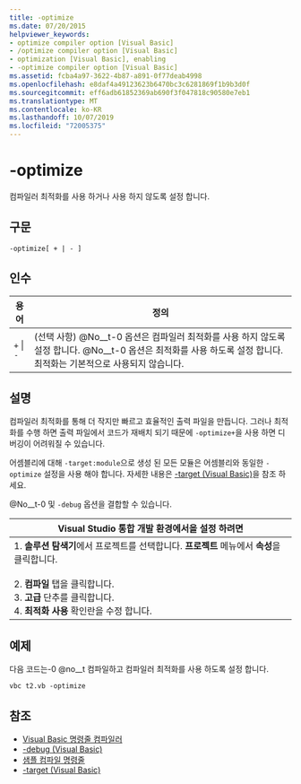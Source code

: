 ```yaml
---
title: -optimize
ms.date: 07/20/2015
helpviewer_keywords:
- optimize compiler option [Visual Basic]
- /optimize compiler option [Visual Basic]
- optimization [Visual Basic], enabling
- -optimize compiler option [Visual Basic]
ms.assetid: fcba4a97-3622-4b87-a891-0f77deab4998
ms.openlocfilehash: e8daf4a49123623b6470bc3c6281869f1b9b3d0f
ms.sourcegitcommit: eff6adb61852369ab690f3f047818c90580e7eb1
ms.translationtype: MT
ms.contentlocale: ko-KR
ms.lasthandoff: 10/07/2019
ms.locfileid: "72005375"
---
```

# <a name="-optimize"></a>-optimize
컴파일러 최적화를 사용 하거나 사용 하지 않도록 설정 합니다.  
  
## <a name="syntax"></a>구문  
  
```console  
-optimize[ + | - ]  
```  
  
## <a name="arguments"></a>인수  
  
|용어|정의|  
|---|---|  
|`+` &#124; `-`|(선택 사항) @No__t-0 옵션은 컴파일러 최적화를 사용 하지 않도록 설정 합니다. @No__t-0 옵션은 최적화를 사용 하도록 설정 합니다. 최적화는 기본적으로 사용되지 않습니다.|  
  
## <a name="remarks"></a>설명  
 컴파일러 최적화를 통해 더 작지만 빠르고 효율적인 출력 파일을 만듭니다. 그러나 최적화를 수행 하면 출력 파일에서 코드가 재배치 되기 때문에 `-optimize+`을 사용 하면 디버깅이 어려워질 수 있습니다.  
  
 어셈블리에 대해 `-target:module`으로 생성 된 모든 모듈은 어셈블리와 동일한 `-optimize` 설정을 사용 해야 합니다. 자세한 내용은 [-target (Visual Basic)](../../../visual-basic/reference/command-line-compiler/target.md)을 참조 하세요.  
  
 @No__t-0 및 `-debug` 옵션을 결합할 수 있습니다.  
  
|Visual Studio 통합 개발 환경에서을 설정 하려면|  
|---|  
|1.  **솔루션 탐색기**에서 프로젝트를 선택합니다. **프로젝트** 메뉴에서 **속성**을 클릭합니다.<br />     <br />2.  **컴파일** 탭을 클릭합니다.<br />3.  **고급** 단추를 클릭합니다.<br />4.  **최적화 사용** 확인란을 수정 합니다.|  
  
## <a name="example"></a>예제  
 다음 코드는-0 @no__t 컴파일하고 컴파일러 최적화를 사용 하도록 설정 합니다.  
  
```console
vbc t2.vb -optimize  
```  
  
## <a name="see-also"></a>참조

- [Visual Basic 명령줄 컴파일러](../../../visual-basic/reference/command-line-compiler/index.md)
- [-debug (Visual Basic)](../../../visual-basic/reference/command-line-compiler/debug.md)
- [샘플 컴파일 명령줄](../../../visual-basic/reference/command-line-compiler/sample-compilation-command-lines.md)
- [-target (Visual Basic)](../../../visual-basic/reference/command-line-compiler/target.md)
